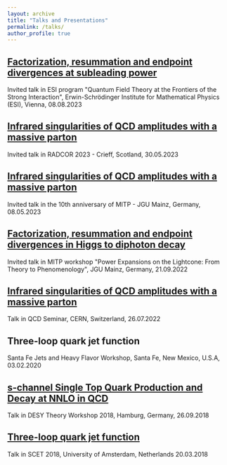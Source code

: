 ```yaml
---
layout: archive
title: "Talks and Presentations"
permalink: /talks/
author_profile: true
---
```


[Factorization, resummation and endpoint divergences at subleading power](https://www.esi.ac.at/events/t1504/)
---
Invited talk in ESI program "Quantum Field Theory at the Frontiers of the Strong Interaction", Erwin-Schrödinger Institute for Mathematical Physics (ESI), Vienna, 08.08.2023

[Infrared singularities of QCD amplitudes with a massive parton](https://indico.ph.ed.ac.uk/event/118/contributions/2358/)
---
Invited talk in RADCOR 2023 - Crieff, Scotland, 30.05.2023
   
[Infrared singularities of QCD amplitudes with a massive parton](https://indico.mitp.uni-mainz.de/event/341/sessions/1064/#20230508)
---
Invited talk in the 10th anniversary of MITP - JGU Mainz, Germany, 08.05.2023
   
[Factorization, resummation and endpoint divergences in Higgs to diphoton decay](https://indico.mitp.uni-mainz.de/event/243/contributions/4058/)
---
Invited talk in MITP workshop "Power Expansions on the Lightcone: From Theory to Phenomenology", JGU Mainz, Germany, 21.09.2022
   
[Infrared singularities of QCD amplitudes with a massive parton](https://indico.cern.ch/event/1181867/)
---
Talk in QCD Seminar, CERN, Switzerland, 26.07.2022

Three-loop quark jet function
---
Santa Fe Jets and Heavy Flavor Workshop, Santa Fe, New Mexico, U.S.A, 03.02.2020

[s-channel Single Top Quark Production and Decay at NNLO in QCD](https://indico.desy.de/event/20110/contributions/38083/)
---
Talk in DESY Theory Workshop 2018, Hamburg, Germany, 26.09.2018

[Three-loop quark jet function](https://indico.cern.ch/event/628868/contributions/2910413/)
---
Talk in SCET 2018, University of Amsterdam, Netherlands 20.03.2018
